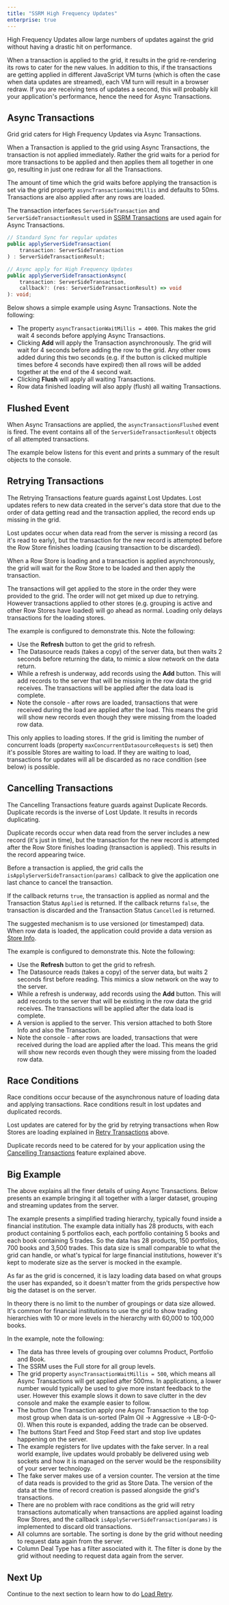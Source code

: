 ```yaml
---
title: "SSRM High Frequency Updates"
enterprise: true
---
```


High Frequency Updates allow large numbers of updates against the grid without having a drastic hit on performance.

When a transaction is applied to the grid, it results in the grid re-rendering its rows to cater for the new values. In addition to this, if the transactions are getting applied in different JavaScript VM turns (which is often the case when data updates are streamed), each VM turn will result in a browser redraw. If you are receiving tens of updates a second, this will probably kill your application's performance, hence the need for Async Transactions.

## Async Transactions

Grid grid caters for High Frequency Updates via Async Transactions.

When a Transaction is applied to the grid using Async Transactions, the transaction is not applied immediately. Rather the grid waits for a period for more transactions to be applied and then applies them all together in one go, resulting in just one redraw for all the Transactions.

The amount of time which the grid waits before applying the transaction is set via the grid property `asyncTransactionWaitMillis` and defaults to 50ms. Transactions are also applied after any rows are loaded.

The transaction interfaces `ServerSideTransaction` and `ServerSideTransactionResult` used in [SSRM Transactions](/server-side-model-transactions/#transaction-api) are used again for Async Transactions.

```ts
// Standard Sync for regular updates
public applyServerSideTransaction(
    transaction: ServerSideTransaction
) : ServerSideTransactionResult;

// Async apply for High Frequency Updates
public applyServerSideTransactionAsync(
    transaction: ServerSideTransaction,
    callback?: (res: ServerSideTransactionResult) => void
): void;
```

Below shows a simple example using Async Transactions. Note the following:

- The property `asyncTransactionWaitMillis = 4000`. This makes the grid wait 4 seconds before applying Async Transactions.
- Clicking **Add** will apply the Transaction asynchronously. The grid will wait for 4 seconds before adding the row to the grid. Any other rows added during this two seconds (e.g. if the button is clicked multiple times before 4 seconds have expired) then all rows will be added together at the end of the 4 second wait.
- Clicking **Flush** will apply all waiting Transactions.
- Row data finished loading will also apply (flush) all waiting Transactions.

<grid-example title='High Frequency Flat' name='high-frequency-flat' type='generated' options='{ "enterprise": true, "modules": ["serverside"] }'></grid-example>

## Flushed Event

When Async Transactions are applied, the `asyncTransactionsFlushed` event is fired. The event contains all of the `ServerSideTransactionResult` objects of all attempted transactions.

<interface-documentation interfaceName='AsyncTransactionsFlushed' ></interface-documentation>

The example below listens for this event and prints a summary of the result objects to the console.

<grid-example title='Transaction Flushed Event' name='transaction-flushed-event' type='generated' options=' { "enterprise": true, "modules": ["serverside"] }'></grid-example>

## Retrying Transactions

The Retrying Transactions feature guards against Lost Updates. Lost updates refers to new data created in the server's data store that due to the order of data getting read and the transaction applied, the record ends up missing in the grid.

Lost updates occur when data read from the server is missing a record (as it's read to early), but the transaction for the new record is attempted before the Row Store finishes loading (causing transaction to be discarded).

When a Row Store is loading and a transaction is applied asynchronously, the grid will wait for the Row Store to be loaded and then apply the transaction.

The transactions will get applied to the store in the order they were provided to the grid. The order will not get mixed up due to retrying. However transactions applied to other stores (e.g. grouping is active and other Row Stores have loaded) will go ahead as normal. Loading only delays transactions for the loading stores.

The example is configured to demonstrate this. Note the following:

- Use the **Refresh** button to get the grid to refresh.
- The Datasource reads (takes a copy) of the server data, but then waits 2 seconds before returning the data, to mimic a slow network on the data return.
- While a refresh is underway, add records using the **Add** button. This will add records to the server that will be missing in the row data the grid receives. The transactions will be applied after the data load is complete.
- Note the console - after rows are loaded, transactions that were received during the load are applied after the load. This means the grid will show new records even though they were missing from the loaded row data.

<grid-example title='Retry Transactions' name='retry-transactions' type='generated' options='{ "enterprise": true, "modules": ["serverside"] }'></grid-example>

This only applies to loading stores. If the grid is limiting the number of concurrent loads (property `maxConcurrentDatasourceRequests` is set) then it's possible Stores are waiting to load. If they are waiting to load, transactions for updates will all be discarded as no race condition (see below) is possible.

## Cancelling Transactions

The Cancelling Transactions feature guards against Duplicate Records. Duplicate records is the inverse of Lost Update. It results in records duplicating.

Duplicate records occur when data read from the server includes a new record (it's just in time), but the transaction for the new record is attempted after the Row Store finishes loading (transaction is applied). This results in the record appearing twice.

Before a transaction is applied, the grid calls the `isApplyServerSideTransaction(params)` callback to give the application one last chance to cancel the transaction.

<api-documentation source='grid-callbacks/callbacks.json' section='ServerSide' names='["isApplyServerSideTransaction"]' ></api-documentation>

If the callback returns `true`, the transaction is applied as normal and the Transaction Status `Applied` is returned. If the callback returns `false`, the transaction is discarded and the Transaction Status `Cancelled` is returned.

The suggested mechanism is to use versioned (or timestamped) data. When row data is loaded, the application could provide a data version as [Store Info](/server-side-model-grouping/#store-state-info).

The example is configured to demonstrate this. Note the following:

- Use the **Refresh** button to get the grid to refresh.
- The Datasource reads (takes a copy) of the server data, but waits 2 seconds first before reading. This mimics a slow network on the way to the server.
- While a refresh is underway, add records using the **Add** button. This will add records to the server that will be existing in the row data the grid receives. The transactions will be applied after the data load is complete.
- A version is applied to the server. This version attached to both Store Info and also the Transaction.
- Note the console - after rows are loaded, transactions that were received during the load are applied after the load. This means the grid will show new records even though they were missing from the loaded row data.

<grid-example title='Cancel Transactions' name='cancel-transactions' type='generated' options='{ "enterprise": true, "modules": ["serverside"] }'></grid-example>

## Race Conditions

Race conditions occur because of the asynchronous nature of loading data and applying transactions. Race conditions result in lost updates and duplicated records.

Lost updates are catered for by the grid by retrying transactions when Row Stores are loading explained in [Retry Transactions](#retrying-transactions) above.

Duplicate records need to be catered for by your application using the [Cancelling Transactions](#cancelling-transactions) feature explained above.

## Big Example

The above explains all the finer details of using Async Transactions. Below presents an example bringing it all together with a larger dataset, grouping and streaming updates from the server.

The example presents a simplified trading hierarchy, typically found inside a financial institution. The example data initially has 28 products, with each product containing 5 portfolios each, each portfolio containing 5 books and each book containing 5 trades. So the data has 28 products, 150 portfolios, 700 books and 3,500 trades. This data size is small comparable to what the grid can handle, or what's typical for large financial institutions, however it's kept to moderate size as the server is mocked in the example.

As far as the grid is concerned, it is lazy loading data based on what groups the user has expanded, so it doesn't matter from the grids perspective how big the dataset is on the server.

In theory there is no limit to the number of groupings or data size allowed. It's common for financial institutions to use the grid to show trading hierarchies with 10 or more levels in the hierarchy with 60,000 to 100,000 books.

In the example, note the following:

- The data has three levels of grouping over columns Product, Portfolio and Book.
- The SSRM uses the Full store for all group levels.
- The grid property `asyncTransactionWaitMillis = 500`, which means all Async Transactions will get applied after 500ms. In applications, a lower number would typically be used to give more instant feedback to the user. However this example slows it down to save clutter in the dev console and make the example easier to follow.
- The button One Transaction apply one Async Transaction to the top most group when data is un-sorted (Palm Oil -> Aggressive -> LB-0-0-0). When this route is expanded, adding the trade can be observed.
- The buttons Start Feed and Stop Feed start and stop live updates happening on the server.
- The example registers for live updates with the fake server. In a real world example, live updates would probably be delivered using web sockets and how it is managed on the server would be the responsibility of your server technology.
- The fake server makes use of a version counter. The version at the time of data reads is provided to the grid as Store Data. The version of the data at the time of record creation is passed alongside the grid's transactions.
- There are no problem with race conditions as the grid will retry transactions automatically when transactions are applied against loading Row Stores, and the callback `isApplyServerSideTransaction(params)` is implemented to discard old transactions.
- All columns are sortable. The sorting is done by the grid without needing to request data again from the server.
- Column Deal Type has a filter associated with it. The filter is done by the grid without needing to request data again from the server.

<grid-example title='High Frequency Hierarchy' name='high-frequency-hierarchy' type='generated' options='{ "enterprise": true, "modules": ["serverside","rowgrouping"] }'></grid-example>

## Next Up

Continue to the next section to learn how to do [Load Retry](/server-side-model-retry/).
